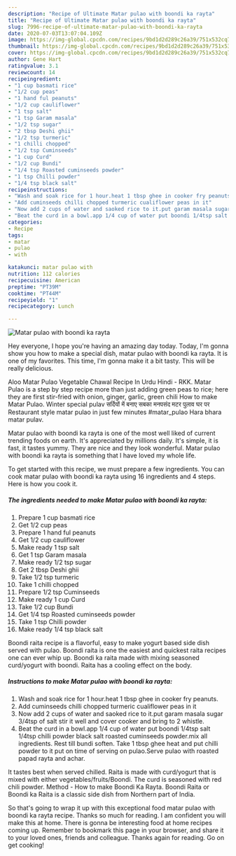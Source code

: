 ```yaml
---
description: "Recipe of Ultimate Matar pulao with boondi ka rayta"
title: "Recipe of Ultimate Matar pulao with boondi ka rayta"
slug: 7996-recipe-of-ultimate-matar-pulao-with-boondi-ka-rayta
date: 2020-07-03T13:07:04.109Z
image: https://img-global.cpcdn.com/recipes/9bd1d2d289c26a39/751x532cq70/matar-pulao-with-boondi-ka-rayta-recipe-main-photo.jpg
thumbnail: https://img-global.cpcdn.com/recipes/9bd1d2d289c26a39/751x532cq70/matar-pulao-with-boondi-ka-rayta-recipe-main-photo.jpg
cover: https://img-global.cpcdn.com/recipes/9bd1d2d289c26a39/751x532cq70/matar-pulao-with-boondi-ka-rayta-recipe-main-photo.jpg
author: Gene Hart
ratingvalue: 3.1
reviewcount: 14
recipeingredient:
- "1 cup basmati rice"
- "1/2 cup peas"
- "1 hand ful peanuts"
- "1/2 cup cauliflower"
- "1 tsp salt"
- "1 tsp Garam masala"
- "1/2 tsp sugar"
- "2 tbsp Deshi ghii"
- "1/2 tsp turmeric"
- "1 chilli chopped"
- "1/2 tsp Cuminseeds"
- "1 cup Curd"
- "1/2 cup Bundi"
- "1/4 tsp Roasted cuminseeds powder"
- "1 tsp Chilli powder"
- "1/4 tsp black salt"
recipeinstructions:
- "Wash and soak rice for 1 hour.heat 1 tbsp ghee in cooker fry peanuts."
- "Add cuminseeds chilli chopped turmeric cualiflower peas in it"
- "Now add 2 cups of water and saoked rice to it.put garam masala sugar 3/4tsp of salt stir it well and cover cooker and bring to 2 whistle."
- "Beat the curd in a bowl.app 1/4 cup of water put boondi 1/4tsp salt 1/4tsp chilli powder black salt roasted cuminseeds powder.mix all ingredients. Rest till bundi soften. Take 1 tbsp ghee heat and put chilli powder to it put on time of serving on pulao.Serve pulao with roasted papad rayta and achar."
categories:
- Recipe
tags:
- matar
- pulao
- with

katakunci: matar pulao with 
nutrition: 112 calories
recipecuisine: American
preptime: "PT39M"
cooktime: "PT44M"
recipeyield: "1"
recipecategory: Lunch

---
```



![Matar pulao with boondi ka rayta](https://img-global.cpcdn.com/recipes/9bd1d2d289c26a39/751x532cq70/matar-pulao-with-boondi-ka-rayta-recipe-main-photo.jpg)

Hey everyone, I hope you're having an amazing day today. Today, I'm gonna show you how to make a special dish, matar pulao with boondi ka rayta. It is one of my favorites. This time, I'm gonna make it a bit tasty. This will be really delicious.

Aloo Matar Pulao Vegetable Chawal Recipe In Urdu Hindi - RKK. Matar Pulao is a step by step recipe more than just adding green peas to rice; here they are first stir-fried with onion, ginger, garlic, green chili How to make Matar Pulao. Winter special pulav सर्दियों में बनाए सबका मनपसंद मटर पुलाव घर पर Restaurant style matar pulao in just few minutes #matar_pulao Hara bhara matar pulav.

Matar pulao with boondi ka rayta is one of the most well liked of current trending foods on earth. It's appreciated by millions daily. It's simple, it is fast, it tastes yummy. They are nice and they look wonderful. Matar pulao with boondi ka rayta is something that I have loved my whole life.


To get started with this recipe, we must prepare a few ingredients. You can cook matar pulao with boondi ka rayta using 16 ingredients and 4 steps. Here is how you cook it.

<!--inarticleads1-->

##### The ingredients needed to make Matar pulao with boondi ka rayta:

1. Prepare 1 cup basmati rice
1. Get 1/2 cup peas
1. Prepare 1 hand ful peanuts
1. Get 1/2 cup cauliflower
1. Make ready 1 tsp salt
1. Get 1 tsp Garam masala
1. Make ready 1/2 tsp sugar
1. Get 2 tbsp Deshi ghii
1. Take 1/2 tsp turmeric
1. Take 1 chilli chopped
1. Prepare 1/2 tsp Cuminseeds
1. Make ready 1 cup Curd
1. Take 1/2 cup Bundi
1. Get 1/4 tsp Roasted cuminseeds powder
1. Take 1 tsp Chilli powder
1. Make ready 1/4 tsp black salt


Boondi raita recipe is a flavorful, easy to make yogurt based side dish served with pulao. Boondi raita is one the easiest and quickest raita recipes one can ever whip up. Boondi ka raita made with mixing seasoned curd/yogurt with boondi. Raita has a cooling effect on the body. 

<!--inarticleads2-->

##### Instructions to make Matar pulao with boondi ka rayta:

1. Wash and soak rice for 1 hour.heat 1 tbsp ghee in cooker fry peanuts.
1. Add cuminseeds chilli chopped turmeric cualiflower peas in it
1. Now add 2 cups of water and saoked rice to it.put garam masala sugar 3/4tsp of salt stir it well and cover cooker and bring to 2 whistle.
1. Beat the curd in a bowl.app 1/4 cup of water put boondi 1/4tsp salt 1/4tsp chilli powder black salt roasted cuminseeds powder.mix all ingredients. Rest till bundi soften. Take 1 tbsp ghee heat and put chilli powder to it put on time of serving on pulao.Serve pulao with roasted papad rayta and achar.


It tastes best when served chilled. Raita is made with curd/yogurt that is mixed with either vegetables/fruits/Boondi. The curd is seasoned with red chili powder. Method - How to make Boondi Ka Rayta. Boondi Raita or Boondi ka Raita is a classic side dish from Northern part of India. 

So that's going to wrap it up with this exceptional food matar pulao with boondi ka rayta recipe. Thanks so much for reading. I am confident you will make this at home. There is gonna be interesting food at home recipes coming up. Remember to bookmark this page in your browser, and share it to your loved ones, friends and colleague. Thanks again for reading. Go on get cooking!
